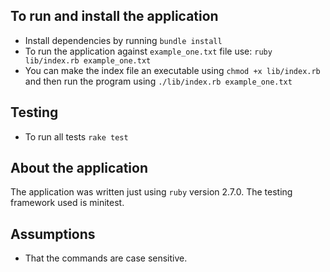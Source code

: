 ## To run and install the application
* Install dependencies by running `bundle install`
* To run the application against `example_one.txt` file use:  `ruby lib/index.rb example_one.txt`
* You can make the index file an executable using `chmod +x lib/index.rb` and then run the program using `./lib/index.rb example_one.txt`

## Testing
* To run all tests `rake test`

## About the application
The application was written just using `ruby` version 2.7.0.
The testing framework used is minitest.


## Assumptions
* That the commands are case sensitive.